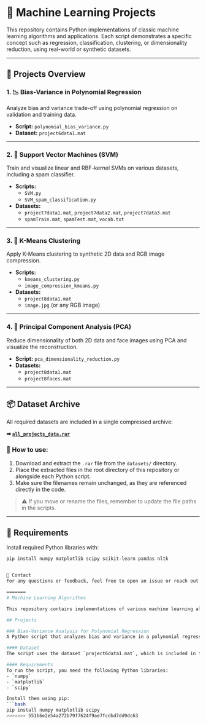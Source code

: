 
# 🧠 Machine Learning Projects

This repository contains Python implementations of classic machine learning algorithms and applications. Each script demonstrates a specific concept such as regression, classification, clustering, or dimensionality reduction, using real-world or synthetic datasets.

---

## 📁 Projects Overview

### 1. 📉 Bias-Variance in Polynomial Regression
Analyze bias and variance trade-off using polynomial regression on validation and training data.

- **Script:** `polynomial_bias_variance.py`
- **Dataset:** `project6data1.mat`

---

### 2. 📌 Support Vector Machines (SVM)
Train and visualize linear and RBF-kernel SVMs on various datasets, including a spam classifier.

- **Scripts:**
  - `SVM.py`
  - `SVM_spam_classification.py`
- **Datasets:**
  - `project7data1.mat`, `project7data2.mat`, `project7data3.mat`
  - `spamTrain.mat`, `spamTest.mat`, `vocab.txt`

---

### 3. 🎨 K-Means Clustering
Apply K-Means clustering to synthetic 2D data and RGB image compression.

- **Scripts:**
  - `kmeans_clustering.py`
  - `image_compression_kmeans.py`
- **Datasets:**
  - `project8data1.mat`
  - `image.jpg` (or any RGB image)

---

### 4. 🧬 Principal Component Analysis (PCA)
Reduce dimensionality of both 2D data and face images using PCA and visualize the reconstruction.

- **Script:** `pca_dimensionality_reduction.py`
- **Datasets:**
  - `project8data1.mat`
  - `project8faces.mat`

---

## 📦 Dataset Archive

All required datasets are included in a single compressed archive:

**➡ [`all_projects_data.rar`](datasets/all_projects_data.rar)**

### 🔧 How to use:
1. Download and extract the `.rar` file from the `datasets/` directory.
2. Place the extracted files in the root directory of this repository or alongside each Python script.
3. Make sure the filenames remain unchanged, as they are referenced directly in the code.

> ⚠️ If you move or rename the files, remember to update the file paths in the scripts.

---

## 🧰 Requirements

Install required Python libraries with:

```bash
pip install numpy matplotlib scipy scikit-learn pandas nltk


💬 Contact
For any questions or feedback, feel free to open an issue or reach out directly.

=======
# Machine Learning Algorithms

This repository contains implementations of various machine learning algorithms and analyses.

## Projects

### Bias-Variance Analysis for Polynomial Regression
A Python script that analyzes bias and variance in a polynomial regression model using learning and validation curves. The script trains a polynomial regression model on the `project6data1.mat` dataset, evaluates the effect of polynomial degree and regularization parameter (lambda), and visualizes the results.

#### Dataset
The script uses the dataset `project6data1.mat`, which is included in this repository.

#### Requirements
To run the script, you need the following Python libraries:
- `numpy`
- `matplotlib`
- `scipy`

Install them using pip:
```bash
pip install numpy matplotlib scipy
>>>>>>> 551b6e2e54a272b79f7624f9ae7fcdbd7dd9dc63
